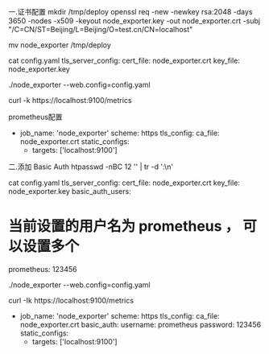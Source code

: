 一.证书配置
mkdir /tmp/deploy
openssl req -new -newkey rsa:2048 -days 3650 -nodes -x509 -keyout node_exporter.key -out node_exporter.crt -subj "/C=CN/ST=Beijing/L=Beijing/O=test.cn/CN=localhost"

mv node_exporter  /tmp/deploy

cat config.yaml
tls_server_config:
cert_file: node_exporter.crt
key_file: node_exporter.key


./node_exporter --web.config=config.yaml

curl -k https://localhost:9100/metrics

prometheus配置
- job_name: 'node_exporter'
  scheme: https
  tls_config:
  ca_file: node_exporter.crt
  static_configs:
    - targets: ['localhost:9100']

二.添加 Basic Auth
htpasswd -nBC 12 '' | tr -d ':\n'

cat config.yaml
tls_server_config:
cert_file: node_exporter.crt
key_file: node_exporter.key
basic_auth_users:
# 当前设置的用户名为 prometheus ， 可以设置多个
prometheus: 123456

./node_exporter --web.config=config.yaml

curl  -Ik https://localhost:9100/metrics

- job_name: 'node_exporter'
  scheme: https
  tls_config:
  ca_file: node_exporter.crt
  basic_auth:
  username: prometheus
  password: 123456  
  static_configs:
    - targets: ['localhost:9100']
  
  
 